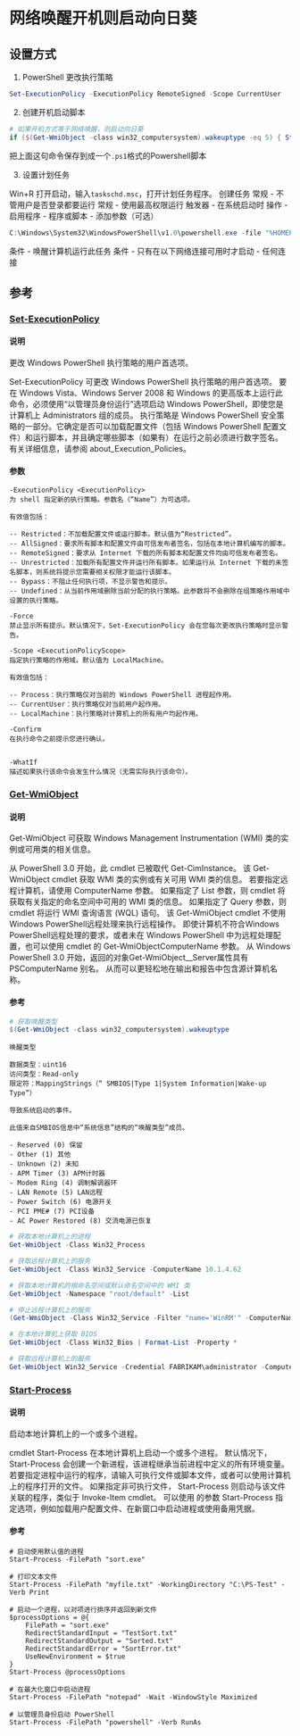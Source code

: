 # 网络唤醒开机则启动向日葵

## 设置方式

1. PowerShell  更改执行策略

```Powershell
Set-ExecutionPolicy -ExecutionPolicy RemoteSigned -Scope CurrentUser
```

2. 创建开机启动脚本

```Powershell
# 如果开机方式等于网络唤醒，则启动向日葵
if ($(Get-WmiObject -class win32_computersystem).wakeuptype -eq 5) { Start-Process -FilePath "C:\Program Files\Oray\SunLogin\SunloginClient\SunloginClient.exe" }
```

把上面这句命令保存到成一个`.ps1`格式的Powershell脚本

3. 设置计划任务

Win+R 打开启动，输入`taskschd.msc`，打开计划任务程序。
创建任务
常规 - 不管用户是否登录都要运行
常规 - 使用最高权限运行
触发器 - 在系统启动时
操作 - 启用程序 - 程序或脚本 - 添加参数（可选）

```PowerShell
C:\Windows\System32\WindowsPowerShell\v1.0\powershell.exe -file "%HOMEPATH%\Sunlogin.ps1"
```

条件 - 唤醒计算机运行此任务
条件 - 只有在以下网络连接可用时才启动 - 任何连接

## 参考

### [Set-ExecutionPolicy](https://learn.microsoft.com/zh-CN/previous-versions//dd347628(v=technet.10)?redirectedfrom=MSDN)

#### 说明

更改 Windows PowerShell 执行策略的用户首选项。

Set-ExecutionPolicy 可更改 Windows PowerShell 执行策略的用户首选项。
要在 Windows Vista、Windows Server 2008 和 Windows 的更高版本上运行此命令，必须使用“以管理员身份运行”选项启动 Windows PowerShell，即使您是计算机上 Administrators 组的成员。
执行策略是 Windows PowerShell 安全策略的一部分。它确定是否可以加载配置文件（包括 Windows PowerShell 配置文件）和运行脚本，并且确定哪些脚本（如果有）在运行之前必须进行数字签名。
有关详细信息，请参阅 about_Execution_Policies。

#### 参数

```
-ExecutionPolicy <ExecutionPolicy>
为 shell 指定新的执行策略。参数名（“Name”）为可选项。

有效值包括：

-- Restricted：不加载配置文件或运行脚本。默认值为“Restricted”。
-- AllSigned：要求所有脚本和配置文件由可信发布者签名，包括在本地计算机编写的脚本。
-- RemoteSigned：要求从 Internet 下载的所有脚本和配置文件均由可信发布者签名。
-- Unrestricted：加载所有配置文件并运行所有脚本。如果运行从 Internet 下载的未签名脚本，则系统将提示您需要相关权限才能运行该脚本。
-- Bypass：不阻止任何执行项，不显示警告和提示。
-- Undefined：从当前作用域删除当前分配的执行策略。此参数将不会删除在组策略作用域中设置的执行策略。

-Force
禁止显示所有提示。默认情况下，Set-ExecutionPolicy 会在您每次更改执行策略时显示警告。

-Scope <ExecutionPolicyScope>
指定执行策略的作用域。默认值为 LocalMachine。

有效值包括：

-- Process：执行策略仅对当前的 Windows PowerShell 进程起作用。
-- CurrentUser：执行策略仅对当前用户起作用。
-- LocalMachine：执行策略对计算机上的所有用户均起作用。

-Confirm
在执行命令之前提示您进行确认。


-WhatIf
描述如果执行该命令会发生什么情况（无需实际执行该命令）。
```

### [Get-WmiObject](https://learn.microsoft.com/zh-cn/previous-versions/powershell/module/microsoft.powershell.management/get-wmiobject?view=powershell-5.0)

#### 说明 

Get-WmiObject 可获取 Windows Management Instrumentation (WMI) 类的实例或可用类的相关信息。

从 PowerShell 3.0 开始，此 cmdlet 已被取代 Get-CimInstance。
该 Get-WmiObject cmdlet 获取 WMI 类的实例或有关可用 WMI 类的信息。 若要指定远程计算机，请使用 ComputerName 参数。 如果指定了 List 参数，则 cmdlet 将获取有关指定的命名空间中可用的 WMI 类的信息。 如果指定了 Query 参数，则 cmdlet 将运行 WMI 查询语言 (WQL) 语句。
该 Get-WmiObject cmdlet 不使用Windows PowerShell远程处理来执行远程操作。 即使计算机不符合Windows PowerShell远程处理的要求，或者未在 Windows PowerShell 中为远程处理配置，也可以使用 cmdlet 的 Get-WmiObjectComputerName 参数。
从 Windows PowerShell 3.0 开始，返回的对象Get-WmiObject__Server属性具有 PSComputerName 别名。 从而可以更轻松地在输出和报告中包含源计算机名称。

#### 参考

```Powershell
# 获取唤醒类型
$(Get-WmiObject -class win32_computersystem).wakeuptype
```

```
唤醒类型

数据类型：uint16
访问类型：Read-only
限定符：MappingStrings（“ SMBIOS|Type 1|System Information|Wake-up Type”）

导致系统启动的事件。

此值来自SMBIOS信息中“系统信息”结构的“唤醒类型”成员。

- Reserved (0) 保留
- Other (1) 其他
- Unknown (2) 未知
- APM Timer (3) APM计时器
- Modem Ring (4) 调制解调器环
- LAN Remote (5) LAN远程
- Power Switch (6) 电源开关
- PCI PME# (7) PCI设备
- AC Power Restored (8) 交流电源已恢复
```

```Powershell
# 获取本地计算机上的进程
Get-WmiObject -Class Win32_Process

# 获取远程计算机上的服务
Get-WmiObject -Class Win32_Service -ComputerName 10.1.4.62

# 获取本地计算机的根命名空间或默认命名空间中的 WMI 类
Get-WmiObject -Namespace "root/default" -List

# 停止远程计算机上的服务
(Get-WmiObject -Class Win32_Service -Filter "name='WinRM'" -ComputerName Server01).StopService()

# 在本地计算机上获取 BIOS
Get-WmiObject -Class Win32_Bios | Format-List -Property *

# 获取远程计算机上的服务
Get-WmiObject Win32_Service -Credential FABRIKAM\administrator -ComputerName Fabrikam
```

### [Start-Process](https://learn.microsoft.com/zh-cn/powershell/module/microsoft.powershell.management/start-process?view=powershell-7.3)

#### 说明

启动本地计算机上的一个或多个进程。

cmdlet Start-Process 在本地计算机上启动一个或多个进程。 默认情况下， Start-Process 会创建一个新进程，该进程继承当前进程中定义的所有环境变量。
若要指定进程中运行的程序，请输入可执行文件或脚本文件，或者可以使用计算机上的程序打开的文件。 如果指定非可执行文件， Start-Process 则启动与该文件关联的程序，类似于 Invoke-Item cmdlet。
可以使用 的参数 Start-Process 指定选项，例如加载用户配置文件、在新窗口中启动进程或使用备用凭据。

#### 参考

```Poewershell
# 启动使用默认值的进程
Start-Process -FilePath "sort.exe"

# 打印文本文件
Start-Process -FilePath "myfile.txt" -WorkingDirectory "C:\PS-Test" -Verb Print

# 启动一个进程，以对项进行排序并返回到新文件
$processOptions = @{
    FilePath = "sort.exe"
    RedirectStandardInput = "TestSort.txt"
    RedirectStandardOutput = "Sorted.txt"
    RedirectStandardError = "SortError.txt"
    UseNewEnvironment = $true
}
Start-Process @processOptions

# 在最大化窗口中启动进程
Start-Process -FilePath "notepad" -Wait -WindowStyle Maximized

# 以管理员身份启动 PowerShell
Start-Process -FilePath "powershell" -Verb RunAs
```

